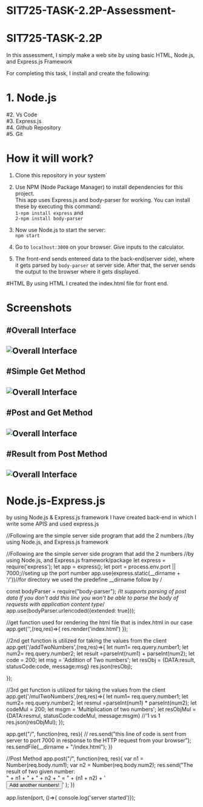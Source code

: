 # SIT725-TASK-2.2P-Assessment-

# SIT725-TASK-2.2P
In this assessment, I simply make a web site by using basic HTML, Node.js, and Express.js Framework 

For completing this task, I install and create the following:
   # 1. Node.js<br>
   #2. Vs Code<br>
   #3. Express.js<br>
   #4. Github Repository<br>
   #5. Git<br>

   
# How it will work?

1. Clone this repository in your system`

2. Use NPM (Node Package Manager) to install dependencies for this project. <br>
This app uses Express.js and body-parser for working. You can install these by executing this command: <br>
```1-npm install express``` and <br>
```2-npm install body-parser```

3. Now use Node.js to start the server: <br>
```npm start```

4. Go to `localhost:3000` on your browser. Give inputs to the calculator. 

5. The front-end sends entereed data to the back-end(server side), where it gets parsed by `body-parser` at server side. After that, the server sends the output to the browser where it gets displayed.

#HTML
By using HTML I created the index.html file for front end.
# Screenshots

#Overall Interface
-------
![Overall Interface](https://github.com/Mudasirrr/SIT725-TASK-2.2P-Assessment-/blob/main/Overl%20Interface.PNG)
--------------
#Simple Get Method
-------
![Overall Interface](https://github.com/Mudasirrr/SIT725-TASK-2.2P-Assessment-/blob/main/Simple%20get%20method.PNG)
-------
#Post and Get Method
-------
![Overall Interface](https://github.com/Mudasirrr/SIT725-TASK-2.2P-Assessment-/blob/main/post%20and%20get%20method.PNG)
-------
#Result from Post Method
-------
![Overall Interface](https://github.com/Mudasirrr/SIT725-TASK-2.2P-Assessment-/blob/main/Result%20from%20Post%20Method.PNG)
-------

# Node.js-Express.js
by using Node.js & Express.js framework I have created back-end in which I write some APIS and used express.js 

//Following are the simple server side program that add the 2 numbers
//by using Node.js, and Express.js framework

//Following are the simple server side program that add the 2 numbers
//by using Node.js, and Express.js framework/package
let express = require('express'); 
let app = express();
let port = process.env.port || 7000;//seting up the port number
app.use(express.static(__dirname + '/'))//for directory we used the predefine __dirname follow by /

const bodyParser = require("body-parser");
/*It supports parsing of  post data
If you don't add this line you won't be able to parse the body of requests with application content type*/
app.use(bodyParser.urlencoded({extended: true}));

//get function used for rendering the html file that is index.html in our case
app.get('',(req,res)=>{
res.render('index.html')
});

//2nd get function is utilized for taking the values from the client
app.get('/addTwoNumbers',(req,res)=>{
    let num1= req.query.number1;
    let num2= req.query.number2;
    let result =parseInt(num1) + parseInt(num2);
    let code = 200;
    let msg = 'Addition of Two numbers';
    let resObj = {DATA:result, statusCode:code, message:msg}
    res.json(resObj);

});

//3rd get function is utilized for taking the values from the client
app.get('/mulTwoNumbers',(req,res)=>{
    let num1= req.query.number1;
    let num2= req.query.number2;
    let resmul =parseInt(num1) *  parseInt(num2);
    let codeMul = 200;
    let msgm = 'Multiplication of two numbers';
    let resObjMul = {DATA:resmul, statusCode:codeMul, message:msgm}
    //'1 vs 1
    res.json(resObjMul);
});

app.get("/", function(req, res){
    // res.send("this line of code is sent from server to port 7000 in response to the HTTP request from your browser");
    res.sendFile(__dirname + "/index.html");
})

//Post Method
app.post("/", function(req, res){
    var n1 = Number(req.body.num1);
    var n2 = Number(req.body.num2);
    res.send("The result of two given number:<br>" + n1 + " + " + n2 + " = " + (n1 + n2) + '<br><a href="/"><button type="button">Add another numbers!</button></a>'
    );
})

app.listen(port, ()=>{
    console.log('server started')});



